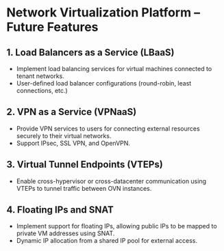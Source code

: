 # Network Virtualization Platform – Future Features

## 1. Load Balancers as a Service (LBaaS)
- Implement load balancing services for virtual machines connected to tenant networks.
- User-defined load balancer configurations (round-robin, least connections, etc.)

## 2. VPN as a Service (VPNaaS)
- Provide VPN services to users for connecting external resources securely to their virtual networks.
- Support IPsec, SSL VPN, and OpenVPN.

## 3. Virtual Tunnel Endpoints (VTEPs)
- Enable cross-hypervisor or cross-datacenter communication using VTEPs to tunnel traffic between OVN instances.

## 4. Floating IPs and SNAT
- Implement support for floating IPs, allowing public IPs to be mapped to private VM addresses using SNAT.
- Dynamic IP allocation from a shared IP pool for external access.

